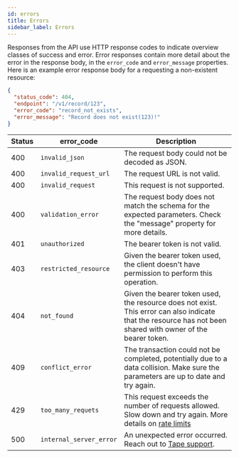 ```yaml
---
id: errors
title: Errors
sidebar_label: Errors
---
```


Responses from the API use HTTP response codes to indicate overview classes of success and error. Error responses contain more detail about the error in the response body, in the `error_code` and `error_message` properties.
Here is an example error response body for a requesting a non-existent resource:

```json
{
  "status_code": 404,
  "endpoint": "/v1/record/123",
  "error_code": "record_not_exists",
  "error_message": "Record does not exist(123)!"
}
```

| Status | error_code              | Description                                                                                                                                                  |
| ------ | ----------------------- | ------------------------------------------------------------------------------------------------------------------------------------------------------------ |
| 400    | `invalid_json`          | The request body could not be decoded as JSON.                                                                                                               |
| 400    | `invalid_request_url`   | The request URL is not valid.                                                                                                                                |
| 400    | `invalid_request`       | This request is not supported.                                                                                                                               |
| 400    | `validation_error`      | The request body does not match the schema for the expected parameters. Check the "message" property for more details.                                       |
| 401    | `unauthorized`          | The bearer token is not valid.                                                                                                                               |
| 403    | `restricted_resource`   | Given the bearer token used, the client doesn't have permission to perform this operation.                                                                   |
| 404    | `not_found`             | Given the bearer token used, the resource does not exist. This error can also indicate that the resource has not been shared with owner of the bearer token. |
| 409    | `conflict_error`        | The transaction could not be completed, potentially due to a data collision. Make sure the parameters are up to date and try again.                          |
| 429    | `too_many_requets`      | This request exceeds the number of requests allowed. Slow down and try again. More details on [rate limits](request-limits#rate-limits)                      |
| 500    | `internal_server_error` | An unexpected error occurred. Reach out to [Tape support](mailto:team@tapeapp.com).                                                                          |
